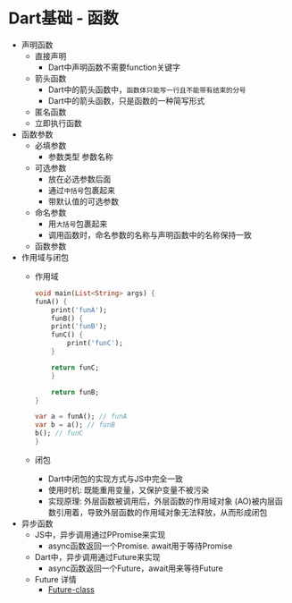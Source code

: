 # Dart基础 - 函数

- 声明函数
  - 直接声明
    - Dart中声明函数不需要function关键字
  - 箭头函数
    - Dart中的箭头函数中，`函数体只能写一行且不能带有结束的分号`
    - Dart中的箭头函数，只是函数的一种简写形式
  - 匿名函数
  - 立即执行函数
- 函数参数
  - 必填参数
    - 参数类型 参数名称
  - 可选参数
    - 放在必选参数后面
    - 通过`中括号`包裹起来
    - 带默认值的可选参数
  - 命名参数
    - 用`大括号`包裹起来
    - 调用函数时，命名参数的名称与声明函数中的名称保持一致
  - 函数参数
- 作用域与闭包
  - 作用域

    ```Dart
    void main(List<String> args) {
    funA() {
        print('funA');
        funB() {
        print('funB');
        funC() {
            print('funC');
        }

        return funC;
        }

        return funB;
    }

    var a = funA(); // funA
    var b = a(); // funB
    b(); // funC
    }
    ```

  - 闭包
    - Dart中闭包的实现方式与JS中完全一致
    - 使用时机: 既能重用变量，又保护变量不被污染
    - 实现原理: 外层函数被调用后，外层函数的作用域对象 (AO)被内层函数引用着，导致外层函数的作用域对象无法释放，从而形成闭包
- 异步函数
  - JS中，异步调用通过PPromise来实现
    - async函数返回一个Promise. await用于等待Promise
  - Dart中，异步调用通过Future来实现
    - async函数返回一个Future，await用来等待Future
  - Future 详情
    - [Future-class](https://api.dart.dev/stable/dart-async/Future-class.html)
